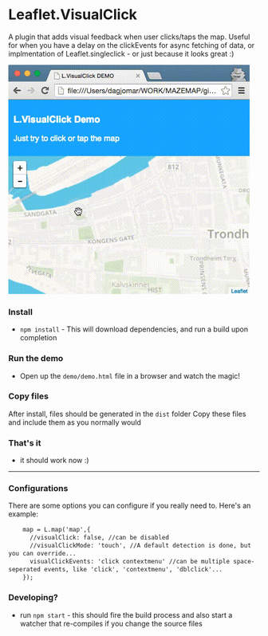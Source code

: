 # Leaflet.VisualClick
A plugin that adds visual feedback when user clicks/taps the map. Useful for when you have a delay on the clickEvents for async fetching of data, or implmentation of Leaflet.singleclick - or just because it looks great :)


![Screencapture GIF](demo/L.VisualClick.Demo.gif)

### Install
- `npm install` - This will download dependencies, and run a build upon completion

### Run the demo
- Open up the `demo/demo.html` file in a browser and watch the magic!



### Copy files
After install, files should be generated in the `dist` folder
Copy these files and include them as you normally would

### That's it
- it should work now :)


----


### Configurations
There are some options you can configure if you really need to.
Here's an example:

```
    map = L.map('map',{
      //visualClick: false, //can be disabled
      //visualClickMode: 'touch', //A default detection is done, but you can override...
      visualClickEvents: 'click contextmenu' //can be multiple space-seperated events, like 'click', 'contextmenu', 'dblclick'...
    });
```

### Developing?
- run `npm start` - this should fire the build process and also start a watcher that re-compiles if you change the source files

